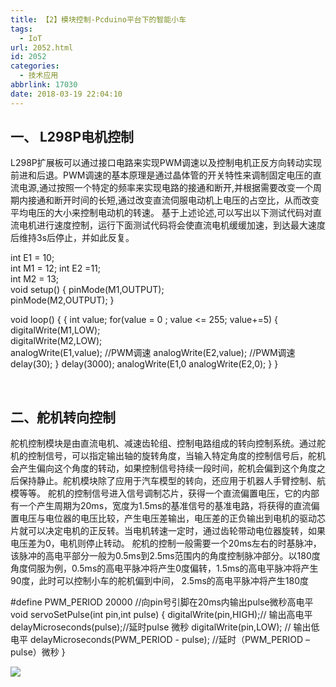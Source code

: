 ```yaml
---
title: 【2】模块控制-Pcduino平台下的智能小车
tags:
  - IoT
url: 2052.html
id: 2052
categories:
  - 技术应用
abbrlink: 17030
date: 2018-03-19 22:04:10
---
```


一、 L298P电机控制
------------

L298P扩展板可以通过接口电路来实现PWM调速以及控制电机正反方向转动实现前进和后退。PWM调速的基本原理是通过晶体管的开关特性来调制固定电压的直流电源,通过按照一个特定的频率来实现电路的接通和断开,并根据需要改变一个周期内接通和断开时间的长短,通过改变直流伺服电动机上电压的占空比，从而改变平均电压的大小来控制电动机的转速。 基于上述论述,可以写出以下测试代码对直流电机进行速度控制，运行下面测试代码将会使直流电机缓缓加速，到达最大速度后维持3s后停止，并如此反复。

int E1 = 10;  
int M1 = 12;
int E2 =11;                        
int M2 = 13;                          
void setup()
{
    pinMode(M1,OUTPUT);  
    pinMode(M2,OUTPUT);
}
 
void loop()
{
   {
int value;
  for(value = 0 ; value <= 255; value+=5)
  {
   	 	digitalWrite(M1,LOW);  
    	digitalWrite(M2,LOW);      
    	analogWrite(E1,value);   //PWM调速
    	analogWrite(E2,value);   //PWM调速
   		delay(30);
 	}
delay(3000);
analogWrite(E1,0
analogWrite(E2,0);
}
}

 

二、舵机转向控制
--------

舵机控制模块是由直流电机、减速齿轮组、控制电路组成的转向控制系统。通过舵机的控制信号，可以指定输出轴的旋转角度，当输入特定角度的控制信号后，舵机会产生偏向这个角度的转动，如果控制信号持续一段时间，舵机会偏到这个角度之后保持静止。舵机模块除了应用于汽车模型的转向，还应用于机器人手臂控制、航模等等。 舵机的控制信号进入信号调制芯片，获得一个直流偏置电压，它的内部有一个产生周期为20ms，宽度为1.5ms的基准信号的基准电路，将获得的直流偏置电压与电位器的电压比较，产生电压差输出，电压差的正负输出到电机的驱动芯片就可以决定电机的正反转。当电机转速一定时，通过齿轮带动电位器旋转，如果电压差为0，电机则停止转动。 舵机的控制一般需要一个20ms左右的时基脉冲，该脉冲的高电平部分一般为0.5ms到2.5ms范围内的角度控制脉冲部分。以180度角度伺服为例，0.5ms的高电平脉冲将产生0度偏转，1.5ms的高电平脉冲将产生90度，此时可以控制小车的舵机偏到中间， 2.5ms的高电平脉冲将产生180度

#define PWM_PERIOD 20000
//向pin号引脚在20ms内输出pulse微秒高电平
void servoSetPulse(int pin,int pulse)
{
	digitalWrite(pin,HIGH);// 输出高电平
	delayMicroseconds(pulse);//延时pulse 微秒
	digitalWrite(pin,LOW); // 输出低电平
	delayMicroseconds(PWM\_PERIOD - pulse); //延时（PWM\_PERIOD – pulse）微秒
}

[![](http://wangbaiyuan.cn/wp-content/uploads/2018/03/Picture1-3.png)](http://wangbaiyuan.cn/wp-content/uploads/2018/03/Picture1-3.png)